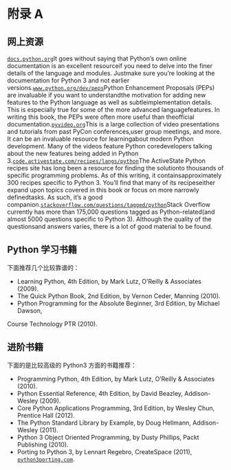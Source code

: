 # 附录 A

## 网上资源

[`docs.python.org`](http://docs.python.org)It goes without saying that Python’s own online documentation is an excellent resourceif you need to delve into the finer details of the language and modules. Justmake sure you’re looking at the documentation for Python 3 and not earlier versions.[`www.python.org/dev/peps`](http://www.python.org/dev/peps)Python Enhancement Proposals (PEPs) are invaluable if you want to understandthe motivation for adding new features to the Python language as well as subtleimplementation details. This is especially true for some of the more advanced languagefeatures. In writing this book, the PEPs were often more useful than theofficial documentation.[`pyvideo.org`](http://pyvideo.org)This is a large collection of video presentations and tutorials from past PyCon conferences,user group meetings, and more. It can be an invaluable resource for learningabout modern Python development. Many of the videos feature Python coredevelopers talking about the new features being added in Python 3.[`code.activestate.com/recipes/langs/python`](http://code.activestate.com/recipes/langs/python)The ActiveState Python recipes site has long been a resource for finding the solutionto thousands of specific programming problems. As of this writing, it containsapproximately 300 recipes specific to Python 3\. You’ll find that many of its recipeseither expand upon topics covered in this book or focus on more narrowly definedtasks. As such, it’s a good companion.[`stackoverflow.com/questions/tagged/python`](http://stackoverflow.com/questions/tagged/python)Stack Overflow currently has more than 175,000 questions tagged as Python-related(and almost 5000 questions specific to Python 3). Although the quality of the questionsand answers varies, there is a lot of good material to be found.

## Python 学习书籍

下面推荐几个比较靠谱的：

*   Learning Python, 4th Edition, by Mark Lutz, O’Reilly & Associates (2009).
*   The Quick Python Book, 2nd Edition, by Vernon Ceder, Manning (2010).
*   Python Programming for the Absolute Beginner, 3rd Edition, by Michael Dawson,

Course Technology PTR (2010).

## 进阶书籍

下面的是比较高级的 Python3 方面的书籍推荐：

*   Programming Python, 4th Edition, by Mark Lutz, O’Reilly & Associates (2010).
*   Python Essential Reference, 4th Edition, by David Beazley, Addison-Wesley (2009).
*   Core Python Applications Programming, 3rd Edition, by Wesley Chun, Prentice Hall (2012).
*   The Python Standard Library by Example, by Doug Hellmann, Addison-Wesley (2011).
*   Python 3 Object Oriented Programming, by Dusty Phillips, Packt Publishing (2010).
*   Porting to Python 3, by Lennart Regebro, CreateSpace (2011), [`python3porting.com`](http://python3porting.com).